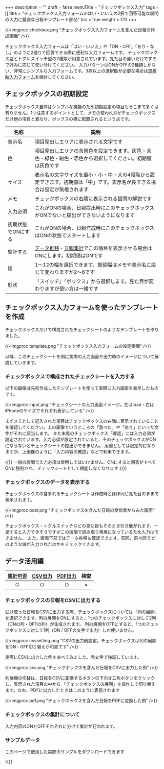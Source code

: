 +++
description = ""
draft = false
menuTitle = "チェックボックス入力"
tags = []
title = "チェックボックス入力フォーム\nはい・いいえの2択で回答可能な設問の入力に最適な日報テンプレート部品"
toc = true
weight = 170
+++

{{<imgproc checkbox.png "チェックボックス入力フォームを含んだ日報の作成画面" />}}

チェックボックス入力フォームは「はい・いいえ」や「ON・OFF」「あり・なし」のように2通りで回答できる際に便利な入力フォームです。
チェックボックス型とトグルスイッチ型の2種類が用意されています。見た目の違いだけですので好みに応じて使い分けてください。
入力パターンはONかOFFの2種類しかない、非常にシンプルな入力フォームです。3択以上の選択肢が必要な場合は[選択肢入力フォーム](/org/groupsetting/template/select/)を検討してください。

## チェックボックスの初期設定

チェックボックス自体はシンプルな機能のため初期設定の項目もそこまで多くは有りません。1つ注意するポイントとして、メモの使われ方がチェックボックスだけ他の項目と異なり、ボックスの横に配置されるという点です。

|名称|説明|
|---|---|
|表示名|項目見出しエリアに表示される文字です|
|色|項目見出しエリアの背景色を設定できます。灰色・茶色・緑色・紺色・赤色から選択してください。初期値は灰色です|
|サイズ|表示名の文字サイズを最小・小・中・大の4段階から設定できます。初期値は「中」です。表示名が長すぎる場合は設定が無視されます|
|メモ|チェックボックスの右隣に表示される設問の解説です|
|入力必須|これがONの場合、日報提出時にこのチェックボックスがONでないと提出ができないようになります|
|初期状態でONにする|これがONの場合、日報作成時にこのチェックボックスはONの状態でスタートします|
|集計する|[データ推移](/report/read/analytics/)・[日報集計](/report/totalling/transition/)でこの項目を表示させる場合はONにします。初期値はONです|
|幅|1〜12の幅を選択できます。推奨幅はメモや表示名に応じて変わりますが2〜6です|
|形状|「スイッチ」「ボックス」から選択します。見た目が変わりますが使い方は一緒です|

## チェックボックス入力フォームを使ったテンプレートを作成

チェックボックスだけで構成されたチェックシートのようなテンプレートを作りました。

{{<imgproc template.png "チェックボックス入力フォームの設定画面" />}}

以降、このチェックシートを例に実際の入力画面や出力時のイメージについて解説していきます。

### チェックボックスで構成されたチェックシートを入力する

以下の画像は先程作成したテンプレートを使って実際に入力画面を表示したものです。

{{<imgproc input.png "チェックシートの入力画面イメージ。左はipad・右はiPhoneのサイズでそれぞれ表示している" />}}

まずメモとして記入された項目はチェックボックスの右隣に表示されていることを確認してください。上の画像でいうところの「食べた」や「あり」といった文字がそれに該当します。
また末尾のチェックボックス「確認」には入力必須が設定されています。入力必須が設定されていると、そのチェックボックスがONにならないとチェックシートの提出ができません。
用途としては限定的になりますが、上画像のように「入力内容の確認」などで利用できます。

{{<alice pos="right" icon="shield">}}
一般の設問で入力必須は使用してはいけません。ONにすると回答がすべてONに強制され、チェックシートとして機能しなくなります
{{</alice>}}

### チェックボックスのデータを表示する

チェックボックスの含まれるチェックシートは作成時とほぼ同じ見た目のままで表示されます。

{{<imgproc post.png "チェックボックスを含んだ日報の受信者からみた画面" />}}

チェックボックス・トグルスイッチなどの見た目もそのまま引き継がれます。一見すると入力できそうですがこの段階で読み取り専用になっているため入力はできません。
また、画面下部ではデータ推移も確認できます。前回、前々回でどのような値が入力されたのかをチェックできます。

## データ活用編

|[集計可否](/report/totalling/)|[CSV出力](/report/totalling/csv/)|[PDF出力](/report/read/pdf/)|検索|
|:---:|:---:|:---:|:---:|
|○|○|○|✗|

### チェックボックスの日報をCSVに出力する

受け取った日報をCSVに出力する際、チェックボックスについては「列の展開」を選択できます。列の展開をONにすると、1つのチェックボックスに対して2列（ONの列・OFFの列）が生成されます。
列の展開をOFFにすると、1つのチェックボックスに対して1列（ON / OFFの文字で出力）しか使いません。

{{<imgproc csvsetting.png "CSVの出力前設定。チェックボックスは列の展開をON・OFF切り替えが可能です" />}}

実際にCSVに出力した例を並べてみました。赤文字で強調しています。

{{<imgproc csv.png "チェックボックスを含んだ日報をCSVに出力した例" />}}

列展開の切替は、日報をCSVに変換するボタンの下向き三角ボタンをクリックし、表示された項目の中から
「チェックボックスの展開」を操作して切り替えます。なお、PDFに出力したときはこのように表現されます

{{<imgproc pdf.png "チェックボックスを含んだ日報をPDFに変換した例" />}}

### チェックボックスの集計について

入力内容のONとOFFそれぞれに分けて集計が行われます。

### サンプルデータ

このページで使用した実際のサンプルをダウンロードできます

{{<attachments style="orange" />}}
